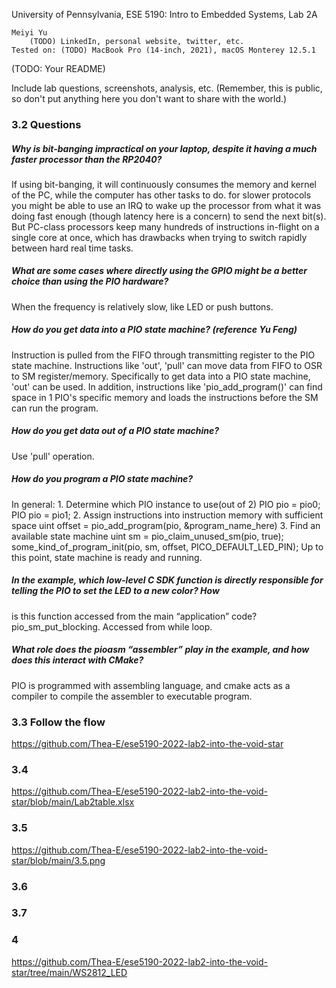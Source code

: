 University of Pennsylvania, ESE 5190: Intro to Embedded Systems, Lab 2A

    Meiyi Yu
        (TODO) LinkedIn, personal website, twitter, etc.
    Tested on: (TODO) MacBook Pro (14-inch, 2021), macOS Monterey 12.5.1

(TODO: Your README)

Include lab questions, screenshots, analysis, etc. (Remember, this is public, so don't put anything here you don't want to share with the world.)


### 3.2 Questions
##### Why is bit-banging impractical on your laptop, despite it having a much faster processor than the RP2040? 
If using bit-banging, it will continuously consumes the memory and kernel of the PC, while the computer has other tasks to do.  for slower protocols you might be able to use an IRQ to wake up the processor from what it was doing fast enough (though latency here is a concern) to send the next bit(s). But PC-class processors keep many hundreds of instructions in-flight on a single core at once, which has drawbacks when trying to switch rapidly between hard real time tasks. 

##### What are some cases where directly using the GPIO might be a better choice than using the PIO hardware? 
When the frequency is relatively slow, like LED or push buttons.

##### How do you get data into a PIO state machine?  (reference Yu Feng)
Instruction is pulled from the FIFO through transmitting register to the PIO state machine. Instructions like 'out', 'pull' can move data from FIFO to OSR to SM register/memory. Specifically to get data into a PIO state machine, 'out' can be used. In addition, instructions like 'pio_add_program()' can find space in 1 PIO's specific memory and loads the instructions before the SM can run the program.

##### How do you get data out of a PIO state machine?  
Use 'pull' operation.

##### How do you program a PIO state machine? 
In general: 1. Determine which PIO instance to use(out of 2) PIO pio = pio0; PIO pio = pio1; 2. Assign instructions into instruction memory with sufficient space uint offset = pio_add_program(pio, &program_name_here) 3. Find an available state machine uint sm = pio_claim_unused_sm(pio, true); some_kind_of_program_init(pio, sm, offset, PICO_DEFAULT_LED_PIN); Up to this point, state machine is ready and running.

##### In the example, which low-level C SDK function is directly responsible for telling the PIO to set the LED to a new color? How 
is this function accessed from the main “application” code? 
pio_sm_put_blocking. Accessed from while loop.

##### What role does the pioasm “assembler” play in the example, and how does this interact with CMake? 
PIO is programmed with assembling language, and cmake acts as a compiler to compile the assembler to executable program. 

### 3.3 Follow the flow
https://github.com/Thea-E/ese5190-2022-lab2-into-the-void-star

### 3.4
https://github.com/Thea-E/ese5190-2022-lab2-into-the-void-star/blob/main/Lab2table.xlsx

### 3.5
https://github.com/Thea-E/ese5190-2022-lab2-into-the-void-star/blob/main/3.5.png

### 3.6

### 3.7

### 4
https://github.com/Thea-E/ese5190-2022-lab2-into-the-void-star/tree/main/WS2812_LED
 

